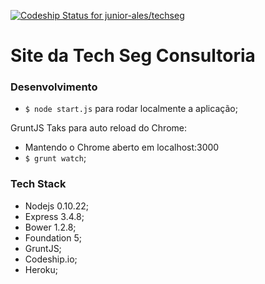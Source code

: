 [ ![Codeship Status for junior-ales/techseg](https://www.codeship.io/projects/c20b5df0-66cd-0131-7b0a-7ac0e27144fd/status?branch=master)](https://www.codeship.io/projects/12637)
# Site da Tech Seg Consultoria

### Desenvolvimento

- `$ node start.js` para rodar localmente a aplicação;

GruntJS Taks para auto reload do Chrome: 
- Mantendo o Chrome aberto em localhost:3000 
- `$ grunt watch`;

### Tech Stack

- Nodejs 0.10.22;
- Express 3.4.8;
- Bower 1.2.8; 
- Foundation 5;
- GruntJS;
- Codeship.io;
- Heroku;
